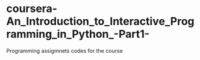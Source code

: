 # coursera-An_Introduction_to_Interactive_Programming_in_Python_-Part1-
Programming assigmnets codes for the course
